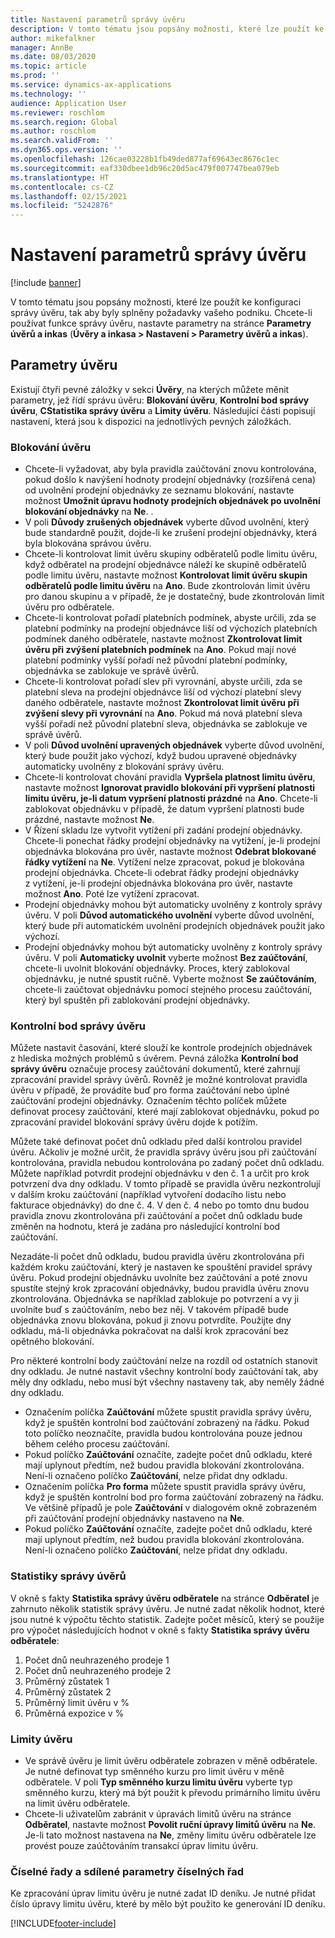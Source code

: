 ```yaml
---
title: Nastavení parametrů správy úvěru
description: V tomto tématu jsou popsány možnosti, které lze použít ke konfiguraci správy úvěru, tak aby byly splněny požadavky vašeho podniku.
author: mikefalkner
manager: AnnBe
ms.date: 08/03/2020
ms.topic: article
ms.prod: ''
ms.service: dynamics-ax-applications
ms.technology: ''
audience: Application User
ms.reviewer: roschlom
ms.search.region: Global
ms.author: roschlom
ms.search.validFrom: ''
ms.dyn365.ops.version: ''
ms.openlocfilehash: 126cae03228b1fb49ded877af69643ec8676c1ec
ms.sourcegitcommit: eaf330dbee1db96c20d5ac479f007747bea079eb
ms.translationtype: HT
ms.contentlocale: cs-CZ
ms.lasthandoff: 02/15/2021
ms.locfileid: "5242876"
---
```

# <a name="credit-management-parameters-setup"></a>Nastavení parametrů správy úvěru

[!include [banner](../includes/banner.md)]

V tomto tématu jsou popsány možnosti, které lze použít ke konfiguraci správy úvěru, tak aby byly splněny požadavky vašeho podniku. Chcete-li používat funkce správy úvěru, nastavte parametry na stránce **Parametry úvěrů a inkas** (**Úvěry a inkasa \> Nastavení \> Parametry úvěrů a inkas**).

## <a name="credit-parameters"></a>Parametry úvěru

Existují čtyři pevné záložky v sekci **Úvěry**, na kterých můžete měnit parametry, jež řídí správu úvěru: **Blokování úvěru**, **Kontrolní bod správy úvěru**, **CStatistika správy úvěru** a **Limity úvěru**. Následující části popisují nastavení, která jsou k dispozici na jednotlivých pevných záložkách.

### <a name="credit-holds"></a>Blokování úvěru

- Chcete-li vyžadovat, aby byla pravidla zaúčtování znovu kontrolována, pokud došlo k navýšení hodnoty prodejní objednávky (rozšířená cena) od uvolnění prodejní objednávky ze seznamu blokování, nastavte možnost **Umožnit úpravu hodnoty prodejních objednávek po uvolnění blokování objednávky** na **Ne**. .
- V poli **Důvody zrušených objednávek** vyberte důvod uvolnění, který bude standardně použit, dojde-li ke zrušení prodejní objednávky, která byla blokována správou úvěru.
- Chcete-li kontrolovat limit úvěru skupiny odběratelů podle limitu úvěru, když odběratel na prodejní objednávce náleží ke skupině odběratelů podle limitu úvěru, nastavte možnost **Kontrolovat limit úvěru skupin odběratelů podle limitu úvěru** na **Ano**. Bude zkontrolován limit úvěru pro danou skupinu a v případě, že je dostatečný, bude zkontrolován limit úvěru pro odběratele.
- Chcete-li kontrolovat pořadí platebních podmínek, abyste určili, zda se platební podmínky na prodejní objednávce liší od výchozích platebních podmínek daného odběratele, nastavte možnost **Zkontrolovat limit úvěru při zvýšení platebních podmínek** na **Ano**. Pokud mají nové platební podmínky vyšší pořadí než původní platební podmínky, objednávka se zablokuje ve správě úvěrů.
- Chcete-li kontrolovat pořadí slev při vyrovnání, abyste určili, zda se platební sleva na prodejní objednávce liší od výchozí platební slevy daného odběratele, nastavte možnost **Zkontrolovat limit úvěru při zvýšení slevy při vyrovnání** na **Ano**. Pokud má nová platební sleva vyšší pořadí než původní platební sleva, objednávka se zablokuje ve správě úvěrů.
- V poli **Důvod uvolnění upravených objednávek** vyberte důvod uvolnění, který bude použit jako výchozí, když budou upravené objednávky automaticky uvolněny z blokování správy úvěru.
- Chcete-li kontrolovat chování pravidla **Vypršela platnost limitu úvěru**, nastavte možnost **Ignorovat pravidlo blokování při vypršení platnosti limitu úvěru, je-li datum vypršení platnosti prázdné** na **Ano**. Chcete-li zablokovat objednávku v případě, že datum vypršení platnosti bude prázdné, nastavte možnost **Ne**.
- V Řízení skladu lze vytvořit vytížení při zadání prodejní objednávky. Chcete-li ponechat řádky prodejní objednávky na vytížení, je-li prodejní objednávka blokována pro úvěr, nastavte možnost **Odebrat blokované řádky vytížení** na **Ne**. Vytížení nelze zpracovat, pokud je blokována prodejní objednávka. Chcete-li odebrat řádky prodejní objednávky z vytížení, je-li prodejní objednávka blokována pro úvěr, nastavte možnost **Ano**. Poté lze vytížení zpracovat.
- Prodejní objednávky mohou být automaticky uvolněny z kontroly správy úvěru. V poli **Důvod automatického uvolnění** vyberte důvod uvolnění, který bude při automatickém uvolnění prodejních objednávek použit jako výchozí.
- Prodejní objednávky mohou být automaticky uvolněny z kontroly správy úvěru. V poli **Automaticky uvolnit** vyberte možnost **Bez zaúčtování**, chcete-li uvolnit blokování objednávky. Proces, který zablokoval objednávku, je nutné spustit ručně. Vyberte možnost **Se zaúčtováním**, chcete-li zaúčtovat objednávku pomocí stejného procesu zaúčtování, který byl spuštěn při zablokování prodejní objednávky.

### <a name="credit-management-checkpoint"></a>Kontrolní bod správy úvěru

Můžete nastavit časování, které slouží ke kontrole prodejních objednávek z hlediska možných problémů s úvěrem. Pevná záložka **Kontrolní bod správy úvěru** označuje procesy zaúčtování dokumentů, které zahrnují zpracování pravidel správy úvěrů. Rovněž je možné kontrolovat pravidla úvěru v případě, že provádíte buď pro forma zaúčtování nebo úplné zaúčtování prodejní objednávky. Označením těchto políček můžete definovat procesy zaúčtování, které mají zablokovat objednávku, pokud po zpracování pravidel blokování správy úvěru dojde k potížím.

Můžete také definovat počet dnů odkladu před další kontrolou pravidel úvěru. Ačkoliv je možné určit, že pravidla správy úvěru jsou při zaúčtování kontrolována, pravidla nebudou kontrolována po zadaný počet dnů odkladu. Můžete například potvrdit prodejní objednávku v den č. 1 a určit pro krok potvrzení dva dny odkladu. V tomto případě se pravidla úvěru nezkontrolují v dalším kroku zaúčtování (například vytvoření dodacího listu nebo fakturace objednávky) do dne č. 4. V den č. 4 nebo po tomto dnu budou pravidla znovu zkontrolována při zaúčtování a počet dnů odkladu bude změněn na hodnotu, která je zadána pro následující kontrolní bod zaúčtování.

Nezadáte-li počet dnů odkladu, budou pravidla úvěru zkontrolována při každém kroku zaúčtování, který je nastaven ke spouštění pravidel správy úvěru. Pokud prodejní objednávku uvolníte bez zaúčtování a poté znovu spustíte stejný krok zpracování objednávky, budou pravidla úvěru znovu zkontrolována. Objednávka se například zablokuje po potvrzení a vy ji uvolníte buď s zaúčtováním, nebo bez něj. V takovém případě bude objednávka znovu blokována, pokud ji znovu potvrdíte. Použijte dny odkladu, má-li objednávka pokračovat na další krok zpracování bez opětného blokování.

Pro některé kontrolní body zaúčtování nelze na rozdíl od ostatních stanovit dny odkladu. Je nutné nastavit všechny kontrolní body zaúčtování tak, aby měly dny odkladu, nebo musí být všechny nastaveny tak, aby neměly žádné dny odkladu.

- Označením políčka **Zaúčtování** můžete spustit pravidla správy úvěru, když je spuštěn kontrolní bod zaúčtování zobrazený na řádku. Pokud toto políčko neoznačíte, pravidla budou kontrolována pouze jednou během celého procesu zaúčtování.
- Pokud políčko **Zaúčtování** označíte, zadejte počet dnů odkladu, které mají uplynout předtím, než budou pravidla blokování zkontrolována. Není-li označeno políčko **Zaúčtování**, nelze přidat dny odkladu.
- Označením políčka **Pro forma** můžete spustit pravidla správy úvěru, když je spuštěn kontrolní bod pro forma zaúčtování zobrazený na řádku. Ve většině případů je pole **Zaúčtování** v dialogovém okně zobrazeném při zaúčtování prodejní objednávky nastaveno na **Ne**.
- Pokud políčko **Zaúčtování** označíte, zadejte počet dnů odkladu, které mají uplynout předtím, než budou pravidla blokování zkontrolována. Není-li označeno políčko **Zaúčtování**, nelze přidat dny odkladu.

### <a name="credit-management-statistics"></a>Statistiky správy úvěrů

V okně s fakty **Statistika správy úvěru odběratele** na stránce **Odběratel** je zahrnuto několik statistik správy úvěru. Je nutné zadat několik hodnot, které jsou nutné k výpočtu těchto statistik. Zadejte počet měsíců, který se použije pro výpočet následujících hodnot v okně s fakty **Statistika správy úvěru odběratele**:

1. Počet dnů neuhrazeného prodeje 1
2. Počet dnů neuhrazeného prodeje 2
3. Průměrný zůstatek 1
4. Průměrný zůstatek 2
5. Průměrný limit úvěru v %
6. Průměrná expozice v %

### <a name="credit-limits"></a>Limity úvěru

- Ve správě úvěru je limit úvěru odběratele zobrazen v měně odběratele. Je nutné definovat typ směnného kurzu pro limit úvěru v měně odběratele. V poli **Typ směnného kurzu limitu úvěru** vyberte typ směnného kurzu, který má být použit k převodu primárního limitu úvěru na limit úvěru odběratele.
- Chcete-li uživatelům zabránit v úpravách limitů úvěru na stránce **Odběratel**, nastavte možnost **Povolit ruční úpravy limitů úvěru** na **Ne**. Je-li tato možnost nastavena na **Ne**, změny limitu úvěru odběratele lze provést pouze zaúčtováním transakcí úprav limitu úvěru.

### <a name="number-sequences-and-shared-number-sequence-parameters"></a>Číselné řady a sdílené parametry číselných řad

Ke zpracování úprav limitu úvěru je nutné zadat ID deníku. Je nutné přidat číslo úpravy limitu úvěru, které by mělo být použito ke generování ID deníku.


[!INCLUDE[footer-include](../../includes/footer-banner.md)]